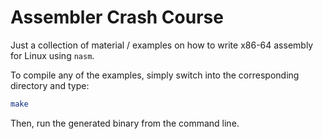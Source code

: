Assembler Crash Course
======================

Just a collection of material / examples on how to write x86-64 assembly for Linux using `nasm`.

To compile any of the examples, simply switch into the corresponding directory and type:  
```sh
make
```
Then, run the generated binary from the command line.

